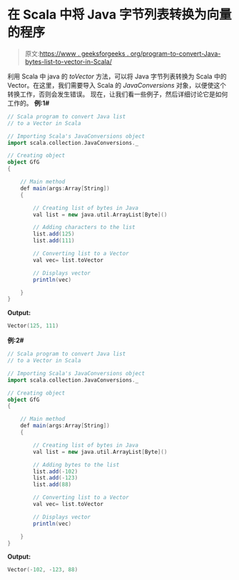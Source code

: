 # 在 Scala 中将 Java 字节列表转换为向量的程序

> 原文:[https://www . geeksforgeeks . org/program-to-convert-Java-bytes-list-to-vector-in-Scala/](https://www.geeksforgeeks.org/program-to-convert-java-list-of-bytes-to-a-vector-in-scala/)

利用 Scala 中 java 的 *toVector* 方法，可以将 Java 字节列表转换为 Scala 中的 Vector。在这里，我们需要导入 Scala 的 *JavaConversions* 对象，以便使这个转换工作，否则会发生错误。
现在，让我们看一些例子，然后详细讨论它是如何工作的。
**例:1#**

```scala
// Scala program to convert Java list 
// to a Vector in Scala

// Importing Scala's JavaConversions object
import scala.collection.JavaConversions._

// Creating object
object GfG
{ 

    // Main method
    def main(args:Array[String])
    {

        // Creating list of bytes in Java
        val list = new java.util.ArrayList[Byte]()

        // Adding characters to the list
        list.add(125)
        list.add(111)

        // Converting list to a Vector 
        val vec= list.toVector

        // Displays vector
        println(vec)

    }
}
```

**Output:**

```scala
Vector(125, 111)

```

**例:2#**

```scala
// Scala program to convert Java list 
// to a Vector in Scala

// Importing Scala's JavaConversions object
import scala.collection.JavaConversions._

// Creating object
object GfG
{ 

    // Main method
    def main(args:Array[String])
    {

        // Creating list of bytes in Java
        val list = new java.util.ArrayList[Byte]()

        // Adding bytes to the list
        list.add(-102)
        list.add(-123)
        list.add(88)

        // Converting list to a Vector 
        val vec= list.toVector

        // Displays vector
        println(vec)

    }
}
```

**Output:**

```scala
Vector(-102, -123, 88)

```